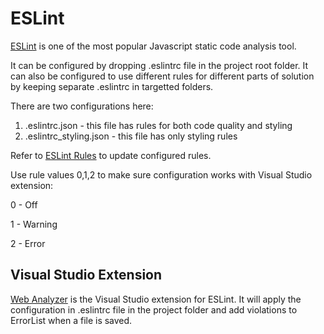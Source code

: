 # ESLint

[ESLint](http://eslint.org) is one of the most popular Javascript static code analysis tool. 

It can be configured by dropping .eslintrc file in the project root folder. It can also be configured to use different rules for different parts of solution by keeping separate .eslintrc in targetted folders.

There are two configurations here:

1. .eslintrc.json - this file has rules for both code quality and styling
2. .eslintrc_styling.json - this file has only styling rules

Refer to [ESLint Rules](http://eslint.org/docs/rules/) to update configured rules. 

Use rule values 0,1,2 to make sure configuration works with Visual Studio extension:

0 - Off

1 - Warning

2 - Error

## Visual Studio Extension

[Web Analyzer](https://visualstudiogallery.msdn.microsoft.com/6edc26d4-47d8-4987-82ee-7c820d79be1d) is the Visual Studio extension for ESLint. It will apply the configuration in .eslintrc file in the project folder and add violations to ErrorList when a file is saved.
